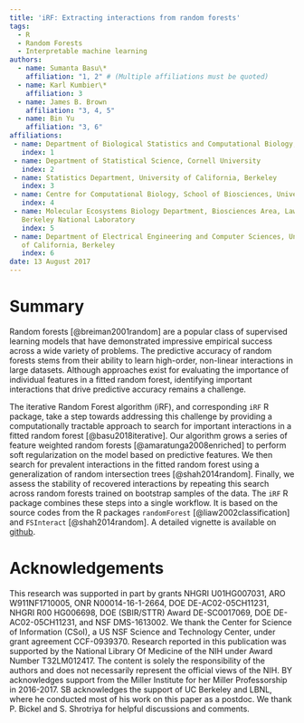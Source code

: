 ```yaml
---
title: 'iRF: Extracting interactions from random forests'
tags:
  - R
  - Random Forests
  - Interpretable machine learning
authors:
  - name: Sumanta Basu\*
    affiliation: "1, 2" # (Multiple affiliations must be quoted)
  - name: Karl Kumbier\*
    affiliation: 3
  - name: James B. Brown
    affiliation: "3, 4, 5"
  - name: Bin Yu
    affiliation: "3, 6"
affiliations:
 - name: Department of Biological Statistics and Computational Biology, Cornell University
   index: 1
 - name: Department of Statistical Science, Cornell University
   index: 2
 - name: Statistics Department, University of California, Berkeley
   index: 3
 - name: Centre for Computational Biology, School of Biosciences, University of Birmingham
   index: 4
 - name: Molecular Ecosystems Biology Department, Biosciences Area, Lawrence
   Berkeley National Laboratory 
   index: 5
 - name: Department of Electrical Engineering and Computer Sciences, University
   of California, Berkeley 
   index: 6
date: 13 August 2017
---
```


# Summary
Random forests [@breiman2001random] are a popular class of supervised learning
models that have demonstrated impressive empirical success across a wide variety
of problems. The predictive accuracy of random forests stems from their ability
to learn high-order, non-linear interactions in large datasets. Although
approaches exist for evaluating the importance of individual features in a
fitted random forest, identifying important interactions that drive predictive
accuracy remains a challenge. 

The iterative Random Forest algorithm (iRF), and corresponding `iRF` R package,
take a step towards addressing this challenge by providing a computationally
tractable approach to search for important interactions in a fitted random
forest [@basu2018iterative]. Our algorithm grows a series of feature weighted random forests
[@amaratunga2008enriched] to perform soft regularization on the model based on
predictive features. We then search for prevalent interactions in the fitted
random forest using a generalization of random intersection trees
[@shah2014random].  Finally, we assess the stability of recovered interactions
by repeating this search across random forests trained on bootstrap samples of
the data. The `iRF` R package combines these steps into a single workflow. It is
based on the source codes from the R packages `randomForest` [@liaw2002classification] and
`FSInteract` [@shah2014random]. A detailed vignette is available on
[github](https://cdn.rawgit.com/sumbose/iRF/master/vignettes/vignette2.html).

# Acknowledgements
This research was supported in part by grants NHGRI U01HG007031, ARO
W911NF1710005, ONR N00014-16-1-2664, DOE DE-AC02-05CH11231, NHGRI R00 HG006698,
DOE (SBIR/STTR) Award DE-SC0017069, DOE DE-AC02-05CH11231, and NSF DMS-1613002.
We thank the Center for Science of Information (CSoI), a US NSF Science and
Technology Center, under grant agreement CCF-0939370. Research reported in this
publication was supported by the National Library Of Medicine of the NIH under
Award Number T32LM012417. The content is solely the responsibility of the
authors and does not necessarily represent the official views of the NIH. BY
acknowledges support from the Miller Institute for her Miller Professorship in
2016-2017. SB acknowledges the support of UC Berkeley and LBNL, where he
conducted most of his work on this paper as a postdoc. We thank P. Bickel and S.
Shrotriya for helpful discussions and comments.

